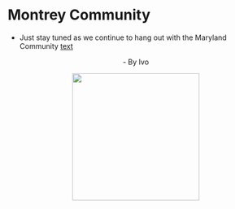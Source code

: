 # Montrey Community
- Just stay tuned as we continue to hang out with the Maryland Community [text](https://discord.com/invite/CzaAhXjPak)</br>
<p align="center">- By Ivo</p>
<p align="center">
  <img src="https://i.ibb.co/fGs5kw8/Montrey-Logo.png" width=250>
</p>

